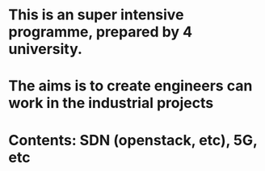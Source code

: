 # This is an super intensive programme, prepared by 4 university.
# The aims is to create engineers can work in the industrial projects
# Contents: SDN (openstack, etc), 5G, etc